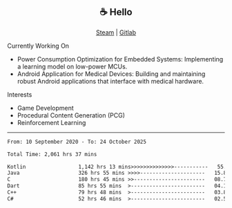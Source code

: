 <h2 align="center"> ☕ Hello </h2>

<p align="center">
  <a href="https://steamcommunity.com/id/Niforances/">Steam</a> |
  <a href="https://gitlab.com/niforances">Gitlab</a>
</p>

Currently Working On
- Power Consumption Optimization for Embedded Systems: Implementing a learning model on low-power MCUs.
- Android Application for Medical Devices: Building and maintaining robust Android applications that interface with medical hardware.

Interests
- Game Development
- Procedural Content Generation (PCG)
- Reinforcement Learning

------

<!--START_SECTION:waka-->

```txt
From: 10 September 2020 - To: 24 October 2025

Total Time: 2,061 hrs 37 mins

Kotlin                 1,142 hrs 13 mins>>>>>>>>>>>>>>-----------   55.40 %
Java                   326 hrs 55 mins >>>>---------------------   15.86 %
C                      180 hrs 45 mins >>-----------------------   08.77 %
Dart                   85 hrs 55 mins  >------------------------   04.17 %
C++                    79 hrs 48 mins  >------------------------   03.87 %
C#                     52 hrs 46 mins  >------------------------   02.56 %
```

<!--END_SECTION:waka-->
